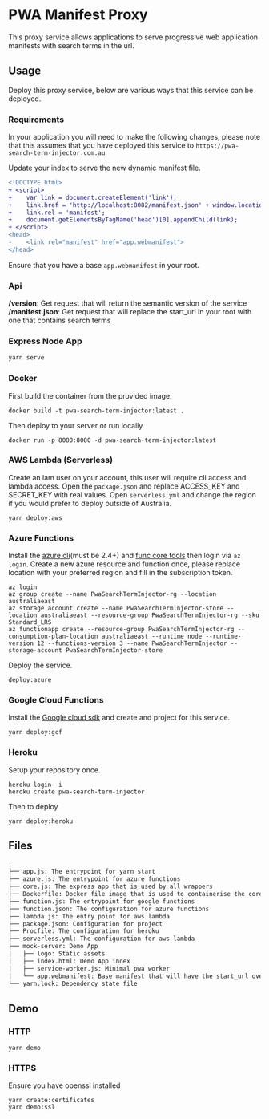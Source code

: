 # PWA Manifest Proxy

This proxy service allows applications to serve progressive web application manifests with search terms in the url.

## Usage

Deploy this proxy service, below are various ways that this service can be deployed.

### Requirements

In your application you will need to make the following changes, please note that this assumes that you have deployed this service to `https://pwa-search-term-injector.com.au`

Update your index to serve the new dynamic manifest file.

```diff
<!DOCTYPE html>
+ <script>
+    var link = document.createElement('link');
+    link.href = 'http://localhost:8082/manifest.json' + window.location.search;
+    link.rel = 'manifest';
+    document.getElementsByTagName('head')[0].appendChild(link);
+ </script>
<head>
-    <link rel="manifest" href="app.webmanifest">
</head>
```

Ensure that you have a base `app.webmanifest` in your root.

### Api

__/version__: Get request that will return the semantic version of the service
__/manifest.json__: Get request that will replace the start_url in your root with one that contains search terms

### Express Node App

```bash
yarn serve
```

### Docker

First build the container from the provided image.

```shell
docker build -t pwa-search-term-injector:latest .
```

Then deploy to your server or run locally

```shell
docker run -p 8080:8080 -d pwa-search-term-injector:latest
```

### AWS Lambda (Serverless)

Create an iam user on your account, this user will require cli access and lambda access.
Open the `package.json` and replace ACCESS_KEY and SECRET_KEY with real values.
Open `serverless.yml` and change the region if you would prefer to deploy outside of Australia.

```shell
yarn deploy:aws
```

### Azure Functions

Install the [azure cli](https://docs.microsoft.com/en-us/cli/azure/install-azure-cli)(must be 2.4+) and [func core tools](https://docs.microsoft.com/en-us/azure/azure-functions/functions-run-local#v2) then login via `az login`.
Create a new azure resource and function once, please replace location with your preferred region and fill in the subscription token.

```shell
az login
az group create --name PwaSearchTermInjector-rg --location australiaeast
az storage account create --name PwaSearchTermInjector-store --location australiaeast --resource-group PwaSearchTermInjector-rg --sku Standard_LRS
az functionapp create --resource-group PwaSearchTermInjector-rg --consumption-plan-location australiaeast --runtime node --runtime-version 12 --functions-version 3 --name PwaSearchTermInjector --storage-account PwaSearchTermInjector-store
```

Deploy the service.

```shell
deploy:azure
```

### Google Cloud Functions

Install the [Google cloud sdk](https://cloud.google.com/sdk/) and create and project for this service.

```shell
yarn deploy:gcf
```

### Heroku

Setup your repository once.

```shell
heroku login -i
heroku create pwa-search-term-injector
```

Then to deploy

```shell
yarn deploy:heroku
```

## Files

```txt
.    
├── app.js: The entrypoint for yarn start   
├── azure.js: The entrypoint for azure functions   
├── core.js: The express app that is used by all wrappers   
├── Dockerfile: Docker file image that is used to containerise the core app  
├── function.js: The entrypoint for google functions   
├── function.json: The configuration for azure functions   
├── lambda.js: The entry point for aws lambda  
├── package.json: Configuration for project  
├── Procfile: The configuration for heroku  
├── serverless.yml: The configuration for aws lambda  
├── mock-server: Demo App  
│   ├── logo: Static assets  
│   ├── index.html: Demo App index  
│   ├── service-worker.js: Minimal pwa worker 
│   └── app.webmanifest: Base manifest that will have the start_url overwritten  
└── yarn.lock: Dependency state file  
```

## Demo

### HTTP

```shell
yarn demo
```

### HTTPS

Ensure you have openssl installed

```shell
yarn create:certificates
yarn demo:ssl
```
